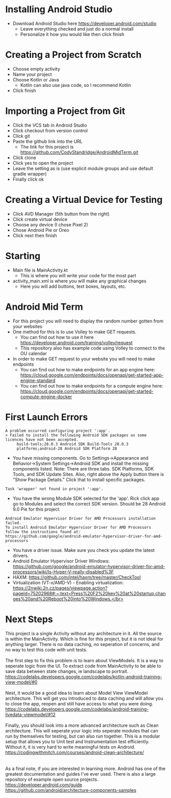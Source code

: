 # Installing Android Studio
- Download Android Studio here https://developer.android.com/studio
  - Leave everything checked and just do a normal install
  - Personalize it how you would like then click finish
  
 # Creating a Project from Scratch
- Choose empty activity
- Name your project
- Choose Kotlin or Java
  - Kotlin can also use java code, so I recommend Kotlin
- Click finish

# Importing a Project from Git
- Click the VCS tab in Android Studio
- Click checkout from version control
- Click git
- Paste the github link into the URL
  - The link for this project is https://github.com/CodyStandridge/AndroidMidTerm.git
- Click clone
- Click yes to open the project
- Leave the setting as is (use explicit module groups and use default gradle wrapper)
- Finally click ok

# Creating a Virtual Device for Testing
- Click AVD Manager (5th button from the right)
- Click create virtual device
- Choose any device (I chose Pixel 2)
- Chose Android Pie or Oreo
- Click next then finish

# Starting
- Main file is MainActivity.kt
  - This is where you will write your code for the most part
- activity_main.xml is where you will make any graphical changes
  - Here you will add buttons, text boxes, layouts, etc. 

# Android Mid Term
- For this project you will need to display the random number gotten from your websites 
- One method for this is to use Volley to make GET requests. 
  - You can find out how to use it here https://developer.android.com/training/volley/request
  - This repository also has example code using Volley to connect to the OU calendar
- In order to make GET request to your website you will need to make endpoints
  - You can find out how to make endpoints for an app engine here: https://cloud.google.com/endpoints/docs/openapi/get-started-app-engine-standard
  - You can find out how to make endpoints for a compute engine here: https://cloud.google.com/endpoints/docs/openapi/get-started-compute-engine-docker
  
# First Launch Errors
```
A problem occurred configuring project ':app'.
> Failed to install the following Android SDK packages as some licences have not been accepted.
     build-tools;28.0.3 Android SDK Build-Tools 28.0.3
     platforms;android-28 Android SDK Platform 28
```
  - You have missing components. Go to Settings->Appearance and Behavior->System Settings->Android SDK and install the missing components listed. Note: There are three tabs. SDK Platforms, SDK Tools, and SDK Update Sites. Also, right above the Apply button there is "Show Package Details." Click that to install specific packages.
```
Task 'wrapper' not found in project ':app'.
```
  - You have the wrong Module SDK selected for the 'app'. Rick click app go to Modules and select the correct SDK version. Should be 28 Android 9.0 Pie for this project.
```
Android Emulator Hypervisor Driver for AMD Processors installation failed. 
To install Android Emulator Hypervisor Driver for AMD Processors follow the instructions found at:
https://github.com/google/android-emulator-hypervisor-driver-for-amd-processors
```
  - You have a driver issue. Make sure you check you update the latest drivers.
  - Android Emulator Hypervisor Driver Windows: https://github.com/google/android-emulator-hypervisor-driver-for-amd-processors/wiki/Is-Hyper-V-really-disabled%3F</br>
  - HAXM: https://github.com/intel/haxm/tree/master/CheckTool</br>
  - Virtualization (VT-x/AMD-V) - Enabling virtualization: https://2nwiki.2n.cz/pages/viewpage.action?pageId=75202968#:~:text=Press%20F2%20key%20at%20startup,changes%20and%20Reboot%20into%20Windows.</br>

# Next Steps
This project is a single Activity without any architecture in it. All the source is within the MainActivity. Which is fine for this project, but it is not ideal for anything larger. There is no data caching, no seperation of concerns, and no way to test this code with unit tests.</br>
</br>
The first step to fix this problem is to learn about ViewModels. It is a way to seperate logic from the UI. To extract code from MainActivity to be able to save data between state changes, ie landscape to portrait.</br>
https://codelabs.developers.google.com/codelabs/kotlin-android-training-view-model/#0</br>
</br>
Next, it would be a good idea to learn about Model View ViewModel architecture. This will get you introduced to data caching and will allow you to close the app, reopen and still have access to what you were doing.</br>
https://codelabs.developers.google.com/codelabs/android-training-livedata-viewmodel/#12</br>
</br>
Finally, you should look into a more advanced architecture such as Clean architecture. This will seperate your logic into seperate modules that can run by themselves for testing, but can also run together. This is a modular setup that allows you to Unit test and Instrumentation test efficiently. Without it, it is very hard to write meaningful tests on Android.</br>
https://codingwithmitch.com/courses/android-clean-architecture/</br>
</br>
</br>
As a final note, if you are interested in learning more. Android has one of the greatest documentation and guides I've ever used. There is also a large repository of example open source projects.
https://developer.android.com/guide</br>
https://github.com/android/architecture-components-samples</br>
